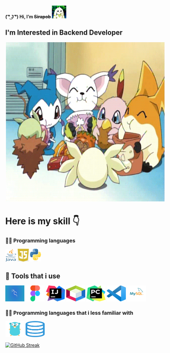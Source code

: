 **( ͡° ͜ʖ ͡°) Hi,  I’m ~~Sirapob~~**
<span> 
  <img src="200w.gif" height="40px" width="45px">
</span>

## I'm Interested in Backend Developer 

<p align="center">
  <img src="giphy.gif" height="500px" width="500px">
</p>


<h1>Here is my skill 👇</h1>

###  👨‍💻  Programming languages

<p align ="left">
<img src="Programming Language/java.png" alt="Java" height="40" width="35" />
<img src="Programming Language/js.png" alt="js" height="40" width="35" />
<img src="Programming Language/python.png" alt="python" height="40" width="35" />
</p>

##   🔧   Tools that i use

<p align ="left">
<img src="Tools/Kali.jpg" alt="kali" height="50" width="60" />
<img src="Tools/figma.png" alt="js" height="50" width="60" />
<img src="Tools/ij.png" alt="ij" height="50" width="60" />
<img src="Tools/netbean.png" alt="netbeans" height="50" width="60" />
<img src="Tools/pc.png" alt="pc" height="50" width="60" />
<img src="Tools/vs.png" alt="vs" height="50" width="60" />
<img src="Tools/mysql.png" alt="mysql" height="50" width="60" />
</p>

###  👨‍💻  Programming languages that i less familiar with

<p align ="left">
<img src="Programming Language/golang.png" alt="go" height="50" width="60" />
<img src="Programming Language/sql.png" alt="sql" height="50" width="60" />
</p>

[![GitHub Streak](https://streak-stats.demolab.com?user=fluffyhugger&theme=onedark&date_format=M%20j%5B%2C%20Y%5D)](https://git.io/streak-stats)




